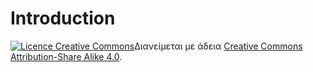 # Introduction



<a rel="license" href="http://creativecommons.org/licenses/by-sa/4.0/"><img alt="Licence Creative Commons" style="border-width:0" src="https://i.creativecommons.org/l/by-sa/4.0/88x31.png" /></a>Διανείμεται με άδεια <a rel="license" href="http://creativecommons.org/licenses/by-sa/4.0/">Creative Commons Attribution-Share Alike 4.0</a>.

